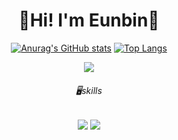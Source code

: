 <div align="center">
<h1>🙌Hi! I'm Eunbin🐰</h1>

[![Anurag's GitHub stats](https://github-readme-stats.vercel.app/api?username=eunbinnie)](https://github.com/eunbinnie/github-readme-stats)
[![Top Langs](https://github-readme-stats.vercel.app/api/top-langs/?username=eunbinnie)](https://github.com/eunbinnie/github-readme-stats)

<a href="https://hits.seeyoufarm.com"><img src="https://hits.seeyoufarm.com/api/count/incr/badge.svg?url=https%3A%2F%2Fgithub.com%2Feunbinnie&count_bg=%23000000&title_bg=%23000000&icon=github.svg&icon_color=%23E7E7E7&title=GitHub&edge_flat=false"/></a>
<h6>🖥skills</h6>
<img src="https://img.shields.io/badge/HTML5-E34F26?style=flat-squarestyle=for-the-badge&logo=HTML5&logoColor=white">
<img src="https://img.shields.io/badge/CSS3-1572B6?style=flat-squarestyle=for-the-badge&logo=CSS3&logoColor=white">

</div>

